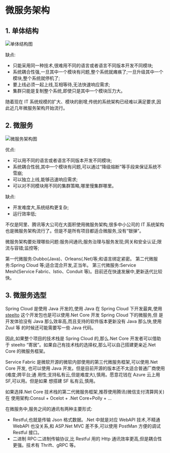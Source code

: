 # 微服务架构

## 1. 单体结构

![单体结构图](https://s2.ax1x.com/2020/01/19/19jHfI.png)

缺点:
* 只能采用同一种技术,很难用不同的语言或者语言不同版本开发不同模块;
* 系统耦合性强,一旦其中一个模块有问题,整个系统就瘫痪了;一旦升级其中一个模块,整个系统就停机了;
* 要上线必须一起上线,互相等待,无法快速响应需求;
* 集群只能是复制整个系统,即使只是其中一个模块压力大。

随着现在 IT 系统规模的扩大、模块的剧增,传统的系统架构已经难以满足要求,因此近几年微服务架构开始流行。

## 2. 微服务

![微服务架构图](https://s2.ax1x.com/2020/01/19/19jqpt.jpg)

优点:
* 可以用不同的语言或者语言不同版本开发不同模块;
* 系统耦合性弱,其中一个模块有问题,可以通过“降级熔断”等手段来保证系统不雪崩;
* 可以独立上线,能够迅速响应需求;
* 可以对不同模块用不同的集群策略,哪里慢集群哪里。

缺点:
* 开发难度大,系统结构更复杂;
* 运行效率低;


不仅是阿里、腾讯等大公司在大面积使用微服务架构,很多中小公司的 IT 系统架构也是微服务架构流行了。但是不是所有项目都适合微服务,没有“银弹”。

微服务架构要处理哪些问题:服务间通讯;服务治理与服务发现;网关和安全认证;限流与容错;监控等;

第一代微服务:Dubbo(Java)、Orleans(.Net)等;和语言绑定紧密。
第二代微服务:Spring Cloud 等;适合混合开发,正当年。
第三代微服务:Service Mesh(Service Fabric、Istio、Conduit 等)。目前还在快速发展中,更新迭代比较快。

## 3. 微服务选型
Spring Cloud 是使用 Java 开发的,使用 Java 在 Spring Cloud 下开发最爽,使用[steelto](https://steeltoe.io/) 这个开发包也是可以使用.Net Core 开发 Spring Cloud 下的微服务,但 是开发体验没有 Java 那么效率高,而且支持的软件版本更新没有 Java 那么快,使用 Zuul 等 的时候还可能需要写一些 Java 代码。

因此,如果整个项目的技术栈是 Spring Cloud 的,那么.Net Core 开发者可以借助于 steelto “寄居”。如果自己有技术栈的选择权,那么可以自己搭建更亲近.Net Core 的微服务框架。

Service Fabric 是微软开源的微软内部使用的第三代微服务框架,可以使用.Net Core 开发, 也可以使用 Java 开发。但是目前开源的版本还不太适合普通厂商使用(难度;跨平台;通 用性;支持私有云,但是难度大),慎用。愿意花钱在 Azure 云上用 SF,可以用。但是如果 想搭建 SF 私有云,慎用。

如果选择.Net Core 技术栈的第二代微服务框架,推荐使用腾讯(微信支付清算网关)在 使用架构:Consul + Ocelot + .Net Core+Polly + ...

在微服务中,服务之间的通讯有两种主要形式:
* Restful,也就是传输 Json 格式数据。.Net 中就是对应 WebAPI 技术,不精通 WebAPI 也没关系,和 ASP.Net MVC 差不多,可以使用 PostMan 方便的调试 Restful 接口。
* 二进制 RPC:二进制传输协议,比 Restful 用的 Http 通讯效率更高,但是耦合性更强。技术有 Thrift、gRPC 等。
